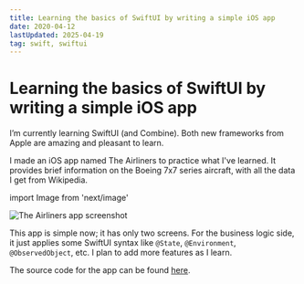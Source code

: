 ```yaml
---
title: Learning the basics of SwiftUI by writing a simple iOS app
date: 2020-04-12
lastUpdated: 2025-04-19
tag: swift, swiftui
---
```


# Learning the basics of SwiftUI by writing a simple iOS app

I’m currently learning SwiftUI (and Combine).  Both new frameworks from Apple are amazing and pleasant to learn.

I made an iOS app named The Airliners to practice what I've learned.  It provides brief information on the Boeing 7x7 series aircraft, with all the data I get from Wikipedia.

import Image from 'next/image'

<Image
  src="/images/the-airliners-app-screens.png"
  alt="The Airliners app screenshot"
  width={1125}
  height={750}
  priority
  className="next-image"
/>

This app is simple now; it has only two screens. For the business logic side, it just applies some SwiftUI syntax like `@State`, `@Environment`, `@ObservedObject`, etc. I plan to add more features as I learn.

The source code for the app can be found [here](https://github.com/Thieurom/the-airliners).

